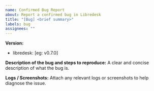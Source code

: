 ```yaml
---
name: Confirmed Bug Report
about: Report a confirmed bug in Libredesk
title: "[Bug] <brief summary>"
labels: bug
assignees: ""
---
```


**Version:**
- libredesk: [eg: v0.7.0]

**Description of the bug and steps to reproduce:**
A clear and concise description of what the bug is.

**Logs / Screenshots:**
Attach any relevant logs or screenshots to help diagnose the issue.
